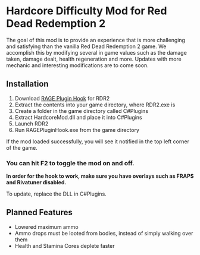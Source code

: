 # Hardcore Difficulty Mod for Red Dead Redemption 2 

The goal of this mod is to provide an experience that is more challenging and satisfying than the vanilla Red Dead Redemption 2 game.
We accomplish this by modifying several in game values such as the damage taken, damage dealt, health regeneration and more.
Updates with more mechanic and interesting modifications are to come soon.

## Installation
1. Download [RAGE Plugin Hook](http://ragepluginhook.net/Downloads.aspx) for RDR2
2. Extract the contents into your game directory, where RDR2.exe is
3. Create a folder in the game directory called C#Plugins
4. Extract HardcoreMod.dll and place it into C#Plugins
5. Launch RDR2
6. Run RAGEPluginHook.exe from the game directory

If the mod loaded successfully, you will see it notified in the top left corner of the game.

### You can hit F2 to toggle the mod on and off.

**In order for the hook to work, make sure you have overlays such as FRAPS and Rivatuner disabled.**

To update, replace the DLL in C#Plugins.

## Planned Features
- Lowered maximum ammo
- Ammo drops must be looted from bodies, instead of simply walking over them
- Health and Stamina Cores deplete faster

